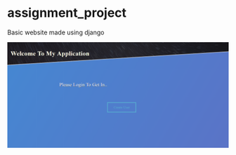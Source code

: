 # assignment_project
Basic website made using django

![Home Page](assignment_project/img/home.png)
